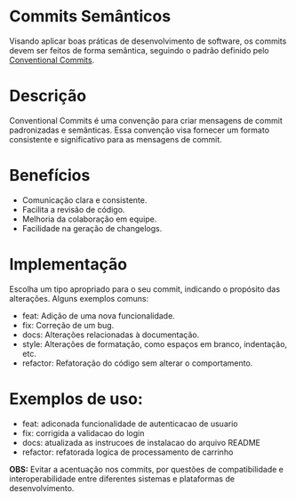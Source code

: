 # Commits Semânticos
Visando aplicar boas práticas de desenvolvimento de software, os commits devem ser feitos de forma semântica, seguindo o padrão definido pelo [Conventional Commits](https://www.conventionalcommits.org/en/v1.0.0/).

# Descrição
Conventional Commits é uma convenção para criar mensagens de commit padronizadas e semânticas. Essa convenção visa fornecer um formato consistente e significativo para as mensagens de commit.

# Benefícios
- Comunicação clara e consistente.
- Facilita a revisão de código.
- Melhoria da colaboração em equipe.
- Facilidade na geração de changelogs.

# Implementação
Escolha um tipo apropriado para o seu commit, indicando o propósito das alterações. Alguns exemplos comuns:
- feat: Adição de uma nova funcionalidade.
- fix: Correção de um bug.
- docs: Alterações relacionadas à documentação.
- style: Alterações de formatação, como espaços em branco, indentação, etc.
- refactor: Refatoração do código sem alterar o comportamento.

# Exemplos de uso:
- feat: adiconada funcionalidade de autenticacao de usuario
- fix: corrigida a validacao do login
- docs: atualizada as instrucoes de instalacao do arquivo README
- refactor: refatorada logica de processamento de carrinho

**OBS:** Evitar a acentuação nos commits, por questões de compatibilidade e interoperabilidade entre diferentes sistemas e plataformas de desenvolvimento.